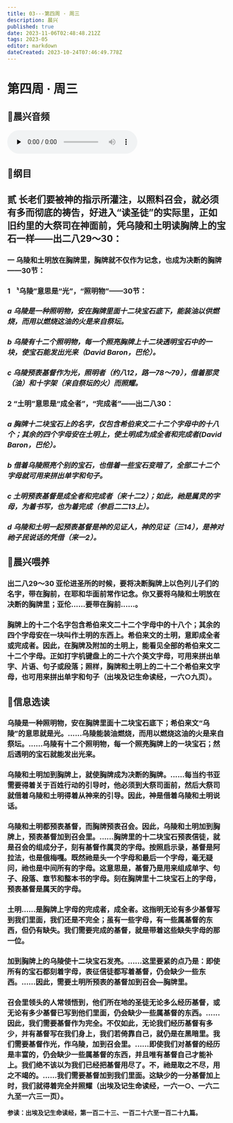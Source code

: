 ```yaml
---
title: 03---第四周 · 周三
description: 晨兴
published: true
date: 2023-11-06T02:48:48.212Z
tags: 2023-05
editor: markdown
dateCreated: 2023-10-24T07:46:49.778Z
---
```


# 第四周 · 周三
## 🎵晨兴音频
<audio id="audio" controls="" preload="none">
      <source id="mp3" src="/2023-05/week4/week4day3.mp3">
</audio>

## 📖纲目

## 贰  长老们要被神的指示所灌注，以照料召会，就必须有多而彻底的祷告，好进入“读圣徒”的实际里，正如旧约里的大祭司在神面前，凭乌陵和土明读胸牌上的宝石一样——出二八29～30：

### 一  乌陵和土明放在胸牌里，胸牌就不仅作为记念，也成为决断的胸牌——30节：

### 1  〝乌陵”意思是“光”，“照明物”——30节：

### *a  乌陵是一种照明物，安在胸牌里面十二块宝石底下，能装油以供燃烧，而用以燃烧这油的火是来自祭坛。*

### *b  乌陵有十二个照明物，每一个照亮胸牌上十二块透明宝石中的一块，使宝石能发出光来（David Baron，巴伦）。*

### *c  乌陵预表基督作为光，照明者（约八12，路一78～79），借着那灵（油）和十字架（来自祭坛的火）而照耀。*

### 2   “土明”意思是“成全者”，“完成者”——出二八30：

### *a  胸牌十二块宝石上的名字，仅包含希伯来文二十二个字母中的十八个；其余的四个字母安在土明上，使土明成为成全者和完成者(David Baron，巴伦）。*

### *b  借着乌陵照亮个别的宝石，也借着一些宝石变暗了，全部二十二个字母就可用来拼出单字和句子。*

### *c  土明预表基督是成全者和完成者（来十二2）；如此，祂是属灵的字母，为着书写，也为着完成（参启二二13上）。*

### *d 乌陵和土明一起预表基督是神的见证人，神的见证（三14），是神对祂子民说话的凭借（来一2）。*

## 📖晨兴喂养

### **出二八29～30    亚伦进圣所的时候，要将决断胸牌上以色列儿子们的名字，带在胸前，在耶和华面前常作记念。你又要将乌陵和土明放在决断的胸牌里；亚伦……要带在胸前……。**

### 胸牌上的十二个名字包含希伯来文二十二个字母中的十八个；其余的四个字母安在一块叫作土明的东西上。希伯来文的土明，意即成全者或完成者。因此，在胸牌及附加的土明上，能看见全部的希伯来文二十二个字母。正如打字机键盘上的二十六个英文字母，可用来拼出单字、片语、句子或段落；照样，胸牌和土明上的二十二个希伯来文字母，也可用来拼出单字和句子（出埃及记生命读经，一六○九页）。

## 📖信息选读

### 乌陵是一种照明物，安在胸牌里面十二块宝石底下；希伯来文“乌陵”的意思就是光。……乌陵能装油燃烧，而用以燃烧这油的火是来自祭坛。……乌陵有十二个照明物，每一个照亮胸牌上的一块宝石；然后透明的宝石就能发出光来。

### 乌陵和土明加到胸牌上，就使胸牌成为决断的胸牌。……每当约书亚需要得着关于百姓行动的引导时，他必须到大祭司面前，然后大祭司就借着乌陵和土明得着从神来的引导。因此，神是借着乌陵和土明说话。

### 乌陵和土明都预表基督，而胸牌预表召会。因此，乌陵和土明加到胸牌上，预表基督加到召会里。……胸牌里的十二块宝石预表信徒，就是召会的组成分子，刻有基督作属灵的字母。按照启示录，基督是阿拉法，也是俄梅嘎。既然祂是头一个字母和最后一个字母，毫无疑问，祂也是中间所有的字母。这意思是，基督乃是用来组成单字、句子、段落、章节和整本书的字母。刻在胸牌里十二块宝石上的字母，预表基督是属天的字母。

### 土明……是胸牌上字母的完成者，成全者。这指明无论有多少基督写到我们里面，我们还是不完全；虽有一些字母，有一些属基督的东西，但仍有缺失。我们需要完成的基督，就是带着这些缺失字母的那一位。

### 加到胸牌上的乌陵使十二块宝石发亮。……这里要紧的点乃是：即使所有的宝石都刻着字母，表征信徒都写着基督，仍会缺少一些东西。……因此，需要土明所预表的基督加到召会—胸牌里。

### 召会里领头的人常领悟到，他们所在地的圣徒无论多么经历基督，或无论有多少基督已写到他们里面，仍会缺少一些属基督的东西。……因此，我们需要基督作为完全。不仅如此，无论我们经历基督有多少，并有基督写在我们身上，我们若倚靠自己，就仍是在黑暗里。我们需要基督作光，作乌陵，加到召会里。……即使我们对基督的经历是丰富的，仍会缺少一些属基督的东西，并且唯有基督自己才能补上。我们绝不该以为我们已经把基督用尽了。不，祂是取之不尽，用之不竭的。……我们需要基督加到我们里面。这缺少的一分基督加上时，我们就得着完全并照耀（出埃及记生命读经，一六一○、一六二九至一六三一页）。

**参读：出埃及记生命读经，第一百二十三、一百二十六至一百二十九篇。**
<!-- Google tag (gtag.js) -->
<script async src="https://www.googletagmanager.com/gtag/js?id=G-1P8709Z16T"></script>
<script>
  window.dataLayer = window.dataLayer || [];
  function gtag(){dataLayer.push(arguments);}
  gtag('js', new Date());

  gtag('config', 'G-1P8709Z16T');
</script>
